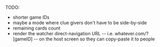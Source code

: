 TODO:
 - shorter game IDs
 - maybe a mode where clue givers don't have to be side-by-side
 - remaining cards count
 - render the watcher direct-navigation URL -- i.e. whatever.com/?[gameID] -- on the host screen so they can copy-paste it to people

